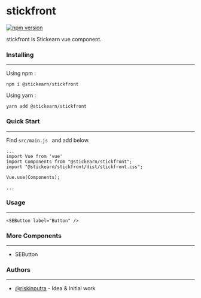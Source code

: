 # stickfront
[![npm version](https://badge.fury.io/js/%40stickearn%2Fstickfront.svg)](https://badge.fury.io/js/%40stickearn%2Fstickfront)

stickfront is Stickearn vue component.

### Installing
___
Using npm :
```
npm i @stickearn/stickfront
```

Using yarn :
```
yarn add @stickearn/stickfront
```

### Quick Start
___
Find `src/main.js ` and add below.
```
...
import Vue from 'vue'
import Components from "@stickearn/stickfront";
import "@stickearn/stickfront/dist/stickfront.css";

Vue.use(Components);

...
```

### Usage
___
```
<SEButton label="Button" />
```

### More Components
___
- SEButton

### Authors
___
- [@riskinputra](https://github.com/riskinputra) - Idea & Initial work
